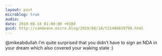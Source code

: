 ```yaml
---
layout: post
microblog: true
audio: 
date: 2010-08-18 01:00:00 +0100
guid: http://samdeane.micro.blog/2010/08/18/t21488819798.html
---
```

@mikeabdullah I’m quite surprised that you didn’t have to sign an NDA in your dream which also covered your waking state :)

